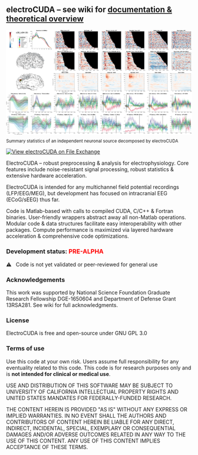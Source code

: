 ## electroCUDA – see wiki for [documentation & theoretical overview](https://github.com/kevmtan/electroCUDA/wiki)
<a href="https://github.com/kevmtan/electroCUDA/blob/master/wiki/s38_ic84_spec.jpg?raw=true"><img src="https://github.com/kevmtan/electroCUDA/blob/master/wiki/s38_ic84_spec.jpg?raw=true" alt="Summary statistics of a highly-localized neuronal source decomposed by electroCUDA" width="800"/></a>
<br><sub> Summary statistics of an independent neuronal source decomposed by electroCUDA </sub>

[![View electroCUDA on File Exchange](https://www.mathworks.com/matlabcentral/images/matlab-file-exchange.svg)](https://www.mathworks.com/matlabcentral/fileexchange/120758-electrocuda)

ElectroCUDA – robust preprocessing & analysis for electrophysiology. Core features include noise-resistant signal processing, robust statistics & extensive hardware acceleration.

ElectroCUDA is intended for any multichannel field potential recordings (LFP/EEG/MEG), but development has focused on intracranial EEG (ECoG/sEEG) thus far.

Code is Matlab-based with calls to compiled CUDA, C/C++ & Fortran binaries. User-friendly wrappers abstract away all non-Matlab operations. Modular code & data structures facilitate easy interoperability with other packages. Compute performance is maximized via layered hardware acceleration & comprehensive code optimizations.

### Development status: <span style="color: red;"> PRE-ALPHA </span>
⚠️ &nbsp; Code is not yet validated or peer-reviewed for general use

### Acknowledgements 
This work was supported by National Science Foundation Graduate Research Fellowship DGE-1650604 and Department of Defense Grant 13RSA281. See wiki for full acknowledgments.

### License
ElectroCUDA is free and open-source under GNU GPL 3.0

### Terms of use
Use this code at your own risk. Users assume full responsibility for any eventuality related to this code. This code is for research purposes only and is **not intended for clinical or medical use**. 

USE AND DISTRIBUTION OF THIS SOFTWARE MAY BE SUBJECT TO UNIVERSITY OF CALIFORNIA INTELLECTUAL PROPERTY RIGHTS AND UNITED STATES MANDATES FOR FEDERALLY-FUNDED RESEARCH.

THE CONTENT HEREIN IS PROVIDED "AS IS" WITHOUT ANY EXPRESS OR IMPLIED WARRANTIES. IN NO EVENT SHALL THE AUTHORS AND CONTRIBUTORS OF CONTENT HEREIN BE LIABLE FOR ANY DIRECT, INDIRECT, INCIDENTAL, SPECIAL, EXEMPLARY OR CONSEQUENTIAL DAMAGES AND/OR ADVERSE OUTCOMES RELATED IN ANY WAY TO THE USE OF THIS CONTENT. ANY USE OF THIS CONTENT IMPLIES ACCEPTANCE OF THESE TERMS.

